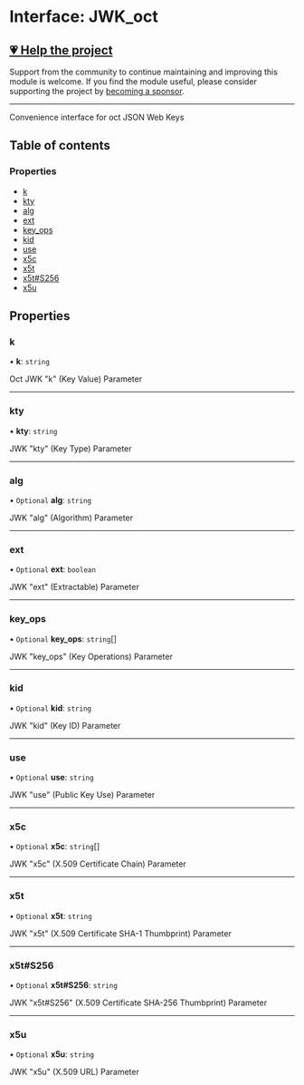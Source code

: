 # Interface: JWK\_oct

## [💗 Help the project](https://github.com/sponsors/panva)

Support from the community to continue maintaining and improving this module is welcome. If you find the module useful, please consider supporting the project by [becoming a sponsor](https://github.com/sponsors/panva).

---

Convenience interface for oct JSON Web Keys

## Table of contents

### Properties

- [k](types.JWK_oct.md#k)
- [kty](types.JWK_oct.md#kty)
- [alg](types.JWK_oct.md#alg)
- [ext](types.JWK_oct.md#ext)
- [key\_ops](types.JWK_oct.md#key_ops)
- [kid](types.JWK_oct.md#kid)
- [use](types.JWK_oct.md#use)
- [x5c](types.JWK_oct.md#x5c)
- [x5t](types.JWK_oct.md#x5t)
- [x5t#S256](types.JWK_oct.md#x5t#s256)
- [x5u](types.JWK_oct.md#x5u)

## Properties

### k

• **k**: `string`

Oct JWK "k" (Key Value) Parameter

___

### kty

• **kty**: `string`

JWK "kty" (Key Type) Parameter

___

### alg

• `Optional` **alg**: `string`

JWK "alg" (Algorithm) Parameter

___

### ext

• `Optional` **ext**: `boolean`

JWK "ext" (Extractable) Parameter

___

### key\_ops

• `Optional` **key\_ops**: `string`[]

JWK "key_ops" (Key Operations) Parameter

___

### kid

• `Optional` **kid**: `string`

JWK "kid" (Key ID) Parameter

___

### use

• `Optional` **use**: `string`

JWK "use" (Public Key Use) Parameter

___

### x5c

• `Optional` **x5c**: `string`[]

JWK "x5c" (X.509 Certificate Chain) Parameter

___

### x5t

• `Optional` **x5t**: `string`

JWK "x5t" (X.509 Certificate SHA-1 Thumbprint) Parameter

___

### x5t#S256

• `Optional` **x5t#S256**: `string`

JWK "x5t#S256" (X.509 Certificate SHA-256 Thumbprint) Parameter

___

### x5u

• `Optional` **x5u**: `string`

JWK "x5u" (X.509 URL) Parameter
